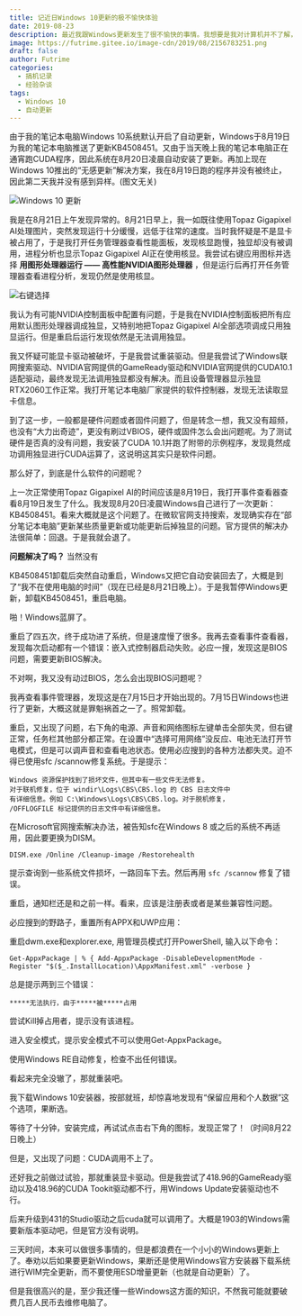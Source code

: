 ```yaml
---
title: 记近日Windows 10更新的极不愉快体验
date: 2019-08-23
description: 最近我跟Windows更新发生了很不愉快的事情。我想要是我对计算机并不了解，恐怕我就要把这台笔记本电脑电脑搬去电脑城花几百人民币处理了吧。即使我对Windows 10系统有一定的了解，我仍然是花了3天（8月19日~8月22日）才把系统弄好。
image: https://futrime.gitee.io/image-cdn/2019/08/2156783251.png
draft: false
author: Futrime
categories:
  - 搞机记录
  - 经验杂谈
tags:
  - Windows 10
  - 自动更新
---
```


由于我的笔记本电脑Windows 10系统默认开启了自动更新，Windows于8月19日为我的笔记本电脑推送了更新KB4508451。又由于当天晚上我的笔记本电脑正在通宵跑CUDA程序，因此系统在8月20日凌晨自动安装了更新。再加上现在Windows 10推出的“无感更新”解决方案，我在8月19日跑的程序并没有被终止，因此第二天我并没有感到异样。(图文无关)

![Windows 10 更新][2]

我是在8月21日上午发现异常的。8月21日早上，我一如既往使用Topaz Gigapixel AI处理图片，突然发现运行十分缓慢，远低于往常的速度。当时我怀疑是不是显卡被占用了，于是我打开任务管理器查看性能面板，发现核显跑慢，独显却没有被调用，进程分析也显示Topaz Gigapixel AI正在使用核显。我尝试右键应用图标并选择 **用图形处理器运行 —— 高性能NVIDIA图形处理器** ，但是运行后再打开任务管理器查看进程分析，发现仍然是使用核显。

![右键选择][3]

我认为有可能NVIDIA控制面板中配置有问题，于是我在NVIDIA控制面板把所有应用默认图形处理器调成独显，又特别地把Topaz Gigapixel AI全部选项调成只用独显运行。但是重启后运行发现依然是无法调用独显。

我又怀疑可能显卡驱动被破坏，于是我尝试重装驱动。但是我尝试了Windows联网搜索驱动、NVIDIA官网提供的GameReady驱动和NVIDIA官网提供的CUDA10.1适配驱动，最终发现无法调用独显都没有解决。而且设备管理器显示独显RTX2060工作正常。我打开笔记本电脑厂家提供的软件控制器，发现无法读取显卡信息。

到了这一步，一般都是硬件问题或者固件问题了，但是转念一想，我又没有超频，也没有“大力出奇迹”，更没有刷过VBIOS，硬件或固件怎么会出问题呢。为了测试硬件是否真的没有问题，我安装了CUDA 10.1并跑了附带的示例程序，发现竟然成功调用独显进行CUDA运算了，这说明这其实只是软件问题。

那么好了，到底是什么软件的问题呢？

上一次正常使用Topaz Gigapixel AI的时间应该是8月19日，我打开事件查看器查看8月19日发生了什么。我发现8月20日凌晨Windows自己进行了一次更新：KB4508451。看来大概就是这个问题了。在微软官网支持搜索，发现确实存在“部分笔记本电脑”更新某些质量更新或功能更新后掉独显的问题。官方提供的解决办法很简单：回退。于是我就会退了。

**问题解决了吗？** 当然没有

KB4508451卸载后突然自动重启，Windows又把它自动安装回去了，大概是到了“我不在使用电脑的时间”（现在已经是8月21日晚上）。于是我暂停Windows更新，卸载KB4508451，重启电脑。

啪！Windows蓝屏了。

重启了四五次，终于成功进了系统，但是速度慢了很多。我再去查看事件查看器，发现每次启动都有一个错误：嵌入式控制器启动失败。必应一搜，发现这是BIOS问题，需要更新BIOS解决。

不对啊，我又没有动过BIOS，怎么会出现BIOS问题呢？

我再查看事件管理器，发现这是在7月15日才开始出现的。7月15日Windows也进行了更新，大概这就是罪魁祸首之一了。照常卸载。

重启，又出现了问题，右下角的电源、声音和网络图标左键单击全部失灵，但右键正常，任务栏其他部分都正常。在设置中“选择可用网络”没反应、电池无法打开节电模式，但是可以调声音和查看电池状态。使用必应搜到的各种方法都失灵。迫不得已使用sfc /scannow修复系统。于是提示：

    Windows 资源保护找到了损坏文件，但其中有一些文件无法修复。
    对于联机修复，位于 windir\Logs\CBS\CBS.log 的 CBS 日志文件中
    有详细信息。例如 C:\Windows\Logs\CBS\CBS.log。对于脱机修复，
    /OFFLOGFILE 标记提供的日志文件中有详细信息。

在Microsoft官网搜索解决办法，被告知sfc在Windows 8 或之后的系统不再适用，因此要更换为DISM。

    DISM.exe /Online /Cleanup-image /Restorehealth

提示查询到一些系统文件损坏，一路回车下去。然后再用 `sfc /scannow` 修复了错误。

重启，通知栏还是和之前一样。看来，应该是注册表或者是某些兼容性问题。

必应搜到的野路子，重置所有APPX和UWP应用：

重启dwm.exe和explorer.exe,
用管理员模式打开PowerShell,
输入以下命令：

    Get-AppxPackage | % { Add-AppxPackage -DisableDevelopmentMode -Register "$($_.InstallLocation)\AppxManifest.xml" -verbose }

总是提示两到三个错误：

    *****无法执行，由于*****被*****占用

尝试Kill掉占用者，提示没有该进程。

进入安全模式，提示安全模式不可以使用Get-AppxPackage。

使用Windows RE自动修复，检查不出任何错误。

看起来完全没辙了，那就重装吧。

我下载Windows 10安装器，按部就班，却惊喜地发现有“保留应用和个人数据”这个选项，果断选。

等待了十分钟，安装完成，再试试点击右下角的图标，发现正常了！（时间8月22日晚上）

但是，又出现了问题：CUDA调用不上了。

还好我之前做过试验，那就重装显卡驱动。但是我尝试了418.96的GameReady驱动以及418.96的CUDA Tookit驱动都不行，用Windows Update安装驱动也不行。

后来升级到431的Studio驱动之后cuda就可以调用了。大概是1903的Windows需要新版本驱动吧，但是官方没有说明。

三天时间，本来可以做很多事情的，但是都浪费在一个小小的Windows更新上了。奉劝以后如果要更新Windows，果断还是使用Windows官方安装器下载系统进行WIM完全更新，而不要使用ESD增量更新（也就是自动更新）了。

但是我很高兴的是，至少我还懂一些Windows这方面的知识，不然我可能就要破费几百人民币去维修电脑了。

  [2]: https://futrime.gitee.io/image-cdn/2019/08/2931084241.jpg
  [3]: https://futrime.gitee.io/image-cdn/2019/08/4194634398.png
